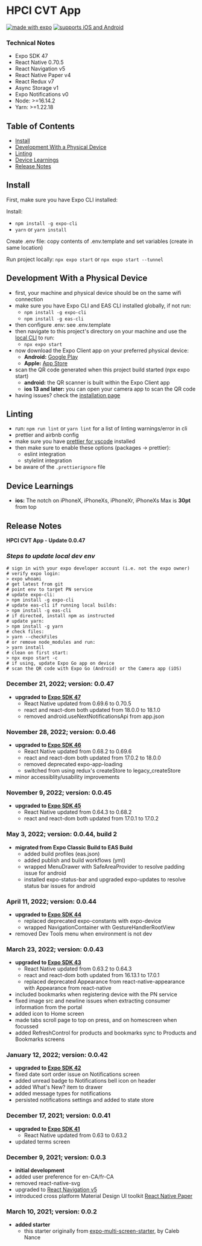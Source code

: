# HPCI CVT App


[![made with expo](https://img.shields.io/badge/MADE%20WITH%20EXPO-000.svg?style=for-the-badge&logo=expo&labelColor=4630eb&logoWidth=20)](https://github.com/expo/expo) [![supports iOS and Android](https://img.shields.io/badge/Platforms-Native-4630EB.svg?style=for-the-badge&logo=EXPO&labelColor=000&logoColor=fff)](https://github.com/expo/expo)

### Technical Notes

- Expo SDK 47
- React Native 0.70.5
- React Navigation v5
- React Native Paper v4
- React Redux v7
- Async Storage v1
- Expo Notifications v0
- Node: >=16.14.2
- Yarn: >=1.22.18

## Table of Contents

- [Install](#install)
- [Development With a Physical Device](#development-with-a-physical-device)
- [Linting](#linting)
- [Device Learnings](#device-learnings)
- [Release Notes](#release-notes)

## Install

First, make sure you have Expo CLI installed: 

Install: 

- `npm install -g expo-cli`
- `yarn` or `yarn install`

Create .env file: copy contents of .env.template and set variables (create in same location)

Run project locally: `npx expo start` or `npx expo start --tunnel`

## Development With a Physical Device

- first, your machine and physical device should be on the same wifi connection
- make sure you have Expo CLI and EAS CLI installed globally, if not run:
  - `npm install -g expo-cli`
  - `npm install -g eas-cli`
- then configure .env: see .env.template
- then navigate to this project's directory on your machine and use the [local CLI](https://blog.expo.dev/the-new-expo-cli-f4250d8e3421) to run:
  - `npx expo start`
- now download the Expo Client app on your preferred physical device:
  - **Android:** [Google Play](https://play.google.com/store/apps/details?id=host.exp.exponent)
  - **Apple:** [App Store](https://itunes.apple.com/us/app/expo-client/id982107779)
- scan the QR code generated when this project build started (npx expo start)
  - **android:** the QR scanner is built within the Expo Client app
  - **ios 13 and later:** you can open your camera app to scan the QR code
- having issues? check the [installation page](https://docs.expo.dev/get-started/installation/)

## Linting

- run: `npm run lint` or `yarn lint` for a list of linting warnings/error in cli
- prettier and airbnb config
- make sure you have [prettier for vscode](https://marketplace.visualstudio.com/items?itemName=esbenp.prettier-vscode) installed
- then make sure to enable these options (packages → prettier):
  - eslint integration
  - stylelint integration
- be aware of the `.prettierignore` file

## Device Learnings

- **ios:** The notch on iPhoneX, iPhoneXs, iPhoneXr, iPhoneXs Max is **30pt** from top

## Release Notes

**HPCI CVT App - Update 0.0.47**

### _Steps to update local dev env_
````
# sign in with your expo developer account (i.e. not the expo owner)
# verify expo login:
> expo whoami
# get latest from git
# point env to target PN service
# update expo-cli:
> npm install -g expo-cli
# update eas-cli if running local builds:
> npm install -g eas-cli
# if directed, install npm as instructed
# update yarn:
> npm install -g yarn
# check files:
> yarn --checkFiles
# or remove node_modules and run:
> yarn install
# clean on first start:
> npx expo start -c
# if using, update Expo Go app on device
# scan the QR code with Expo Go (Android) or the Camera app (iOS)
````

### December 21, 2022; version: 0.0.47

- **upgraded to [Expo SDK 47](https://blog.expo.dev/expo-sdk-47-a0f6f5c038af)**
  - React Native updated from 0.69.6 to 0.70.5
  - react and react-dom both updated from 18.0.0 to 18.1.0
  - removed android.useNextNotificationsApi from app.json

### November 28, 2022; version: 0.0.46

- **upgraded to [Expo SDK 46](https://blog.expo.dev/expo-sdk-46-c2a1655f63f7)**
  - React Native updated from 0.68.2 to 0.69.6
  - react and react-dom both updated from 17.0.2 to 18.0.0
  - removed deprecated expo-app-loading
  - switched from using redux's createStore to legacy_createStore
- minor accessiblity/usability improvements

### November 9, 2022; version: 0.0.45

- **upgraded to [Expo SDK 45](https://blog.expo.dev/expo-sdk-45-f4e332954a68)**
  - React Native updated from 0.64.3 to 0.68.2
  - react and react-dom both updated from 17.0.1 to 17.0.2

### May 3, 2022; version: 0.0.44, build 2

- **migrated from Expo Classic Build to EAS Build**
  - added build profiles (eas.json)
  - added publish and build workflows (yml)
  - wrapped MenuDrawer with SafeAreaProvider to resolve padding issue for android
  - installed expo-status-bar and upgraded expo-updates to resolve status bar issues for android

### April 11, 2022; version: 0.0.44

- **upgraded to [Expo SDK 44](https://blog.expo.dev/expo-sdk-44-4c4b8306584a)**
  - replaced deprecated expo-constants with expo-device
  - wrapped NavigationContainer with GestureHandlerRootView
- removed Dev Tools menu when environment is not dev

### March 23, 2022; version: 0.0.43

- **upgraded to [Expo SDK 43](https://blog.expo.dev/expo-sdk-43-aa9b3c7d5541)**
  - React Native updated from 0.63.2 to 0.64.3
  - react and react-dom both updated from 16.13.1 to 17.0.1
  - replaced deprecated Appearance from react-native-appearance with Appearance from react-native
- included bookmarks when registering device with the PN service
- fixed image src and newline issues when extracting consumer information from the portal
- added icon to Home screen
- made tabs scroll page to top on press, and on homescreen when focussed
- added RefreshControl for products and bookmarks sync to Products and Bookmarks screens

### January 12, 2022; version: 0.0.42

- **upgraded to [Expo SDK 42](https://blog.expo.dev/expo-sdk-42-579aee2348b6)**
- fixed date sort order issue on Notifications screen
- added unread badge to Notifications bell icon on header
- added What's New? item to drawer
- added message types for notifications
- persisted notifications settings and added to state store

### December 17, 2021; version: 0.0.41

- **upgraded to [Expo SDK 41](https://blog.expo.dev/expo-sdk-41-12cc5232f2ef)**
  - React Native updated from 0.63 to 0.63.2
- updated terms screen

### December 9, 2021; version: 0.0.3

- **initial development**
- added user preference for en-CA/fr-CA
- removed react-native-svg
- upgraded to [React Navigation v5](https://reactnavigation.org/docs/upgrading-from-4.x)
- introduced cross platform Material Design UI toolkit [React Native Paper](https://reactnativepaper.com)

### March 10, 2021; version: 0.0.2

- **added starter**
  - this starter originally from [expo-multi-screen-starter](https://github.com/calebnance/expo-multi-screen-starter), by Caleb Nance
